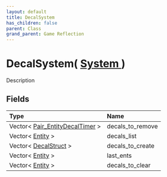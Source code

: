 ```yaml
---
layout: default
title: DecalSystem
has_children: false
parent: Class
grand_parent: Game Reflection
---
```

# DecalSystem( [ System ](/riftbreaker-wiki/docs/game-reflection/classes/system/) )
Description 

## Fields

| Type | Name |
|:----------|:--------------|
| Vector< [Pair_EntityDecalTimer](/riftbreaker-wiki/docs/game-reflection/classes/pair__entity_decal_timer/) > | decals_to_remove |
| Vector< [Entity](/riftbreaker-wiki/docs/game-reflection/classes/entity/) > | decals_list |
| Vector< [DecalStruct](/riftbreaker-wiki/docs/game-reflection/classes/decal_struct/) > | decals_to_create |
| Vector< [Entity](/riftbreaker-wiki/docs/game-reflection/classes/entity/) > | last_ents |
| Vector< [Entity](/riftbreaker-wiki/docs/game-reflection/classes/entity/) > | decals_to_clear |

